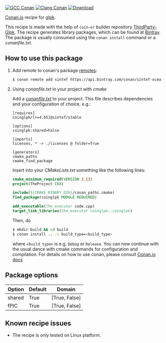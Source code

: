 [![GCC Conan](https://github.com/sintef-ocean/conan-coinglpk/workflows/GCC%20Conan/badge.svg)](https://github.com/sintef-ocean/conan-coinglpk/actions?query=workflow%3A"GCC+Conan")
[![Clang Conan](https://github.com/sintef-ocean/conan-coinglpk/workflows/Clang%20Conan/badge.svg)](https://github.com/sintef-ocean/conan-coinglpk/actions?query=workflow%3A"Clang+Conan")
[![Download](https://api.bintray.com/packages/sintef-ocean/conan/coinglpk%3Asintef/images/download.svg)](https://bintray.com/sintef-ocean/conan/coinglpk%3Asintef/_latestVersion)


[Conan.io](https://conan.io) recipe for [glpk](https://www.gnu.org/software/glpk).

This recipe is made with the help of `coin-or` builder repository [ThirdParty-Glpk](https://github.com/coin-or-tools/ThirdParty-GLPK).
The recipe generates library packages, which can be found at [Bintray](https://bintray.com/sintef-ocean/conan/coinglpk%3Asintef).
The package is usually consumed using the `conan install` command or a *conanfile.txt*.

## How to use this package

1. Add remote to conan's package [remotes](https://docs.conan.io/en/latest/reference/commands/misc/remote.html?highlight=remotes):

   ```bash
   $ conan remote add sintef https://api.bintray.com/conan/sintef-ocean/conan
   ```

2. Using *conanfile.txt* in your project with *cmake*

   Add a [*conanfile.txt*](http://docs.conan.io/en/latest/reference/conanfile_txt.html) to your project. This file describes dependencies and your configuration of choice, e.g.:

   ```
   [requires]
   coinglpk/[>=4.65]@sintef/stable

   [options]
   coinglpk:shared=False

   [imports]
   licenses, * -> ./licenses @ folder=True

   [generators]
   cmake_paths
   cmake_find_package
   ```

   Insert into your *CMakeLists.txt* something like the following lines:
   ```cmake
   cmake_minimum_required(VERSION 3.13)
   project(TheProject CXX)

   include(${CMAKE_BINARY_DIR}/conan_paths.cmake)
   find_package(coinglpk MODULE REQUIRED)

   add_executable(the_executor code.cpp)
   target_link_libraries(the_executor coinglpk::coinglpk)
   ```
   Then, do
   ```bash
   $ mkdir build && cd build
   $ conan install .. -s build_type=<build_type>
   ```
   where `<build_type>` is e.g. `Debug` or `Release`.
   You can now continue with the usual dance with cmake commands for configuration and compilation. For details on how to use conan, please consult [Conan.io docs](http://docs.conan.io/en/latest/)

## Package options

Option | Default | Domain
---|---|---
shared  | True | [True, False]
fPIC | True | [True, False]

## Known recipe issues

  - The recipe is only tested on Linux platform.
